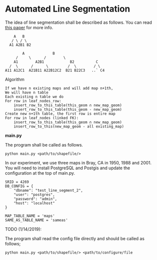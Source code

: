 # Automated Line Segmentation

The idea of line segmentation shall be described as follows. You can read [this paper](http://usc-isi-i2.github.io/papers/lin18.pdf) for more info.

```
    A   B
   / \ / \
  A1 A2B1 B2   
```
```
        A             B
     /     \      /        \
    A1        A2B1            B2          C
  /  \      /      \         /  \        / \ 
A11 A12C1  A21B11 A22B12C2  B21 B22C3   ..` C4
```

Algorithm
```
If we have n existing maps and will add map n+1th, 
We will have n table
Each existing n table we do
For row in leaf_nodes_row:
    insert_row_to_this_table(this_geom ∩ new_map_geom)
    insert_row_to_this_table(this_geom - new_map_geom)
Create new n+1th table, the first row is entire map
For row in leaf_nodes (linked FK):
    insert_row_to_this_table(this_geom ∩ new_map_geom)
    insert_row_to_this(new_map_geom - all existing_map)
```

**main.py**

The program shall be called as follows.

```python main.py <path/to/shapefile/>```

In our experiment, we use three maps in Bray, CA in 1950, 1988 and 2001. You will need to install PostgreSQL and Postgis and update the configuration at the top of main.py.

```
SRID = 4269
DB_CONFIG = {
    "dbname": "test_line_segment_2",
    "user": "postgres",
    "password": "admin",
    "host": "localhost"
}

MAP_TABLE_NAME = 'maps'
SAME_AS_TABLE_NAME = 'sameas'
```

TODO (1/14/2019):

The program shall read the config file directly and should be called as follows;

```python main.py <path/to/shapefile/> <path/to/configure/file```
